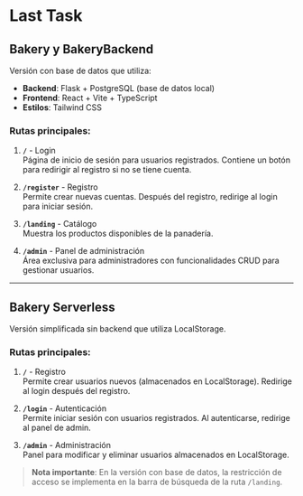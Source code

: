 # Last Task

## Bakery y BakeryBackend
Versión con base de datos que utiliza:
- **Backend**: Flask + PostgreSQL (base de datos local)
- **Frontend**: React + Vite + TypeScript
- **Estilos**: Tailwind CSS

### Rutas principales:

1. **`/`** - Login  
   Página de inicio de sesión para usuarios registrados. Contiene un botón para redirigir al registro si no se tiene cuenta.

2. **`/register`** - Registro  
   Permite crear nuevas cuentas. Después del registro, redirige al login para iniciar sesión.

3. **`/landing`** - Catálogo  
   Muestra los productos disponibles de la panadería.

4. **`/admin`** - Panel de administración  
   Área exclusiva para administradores con funcionalidades CRUD para gestionar usuarios.

---

## Bakery Serverless
Versión simplificada sin backend que utiliza LocalStorage.

### Rutas principales:

1. **`/`** - Registro  
   Permite crear usuarios nuevos (almacenados en LocalStorage). Redirige al login después del registro.

2. **`/login`** - Autenticación  
   Permite iniciar sesión con usuarios registrados. Al autenticarse, redirige al panel de admin.

3. **`/admin`** - Administración  
   Panel para modificar y eliminar usuarios almacenados en LocalStorage.

> **Nota importante**: En la versión con base de datos, la restricción de acceso se implementa en la barra de búsqueda de la ruta `/landing`.
